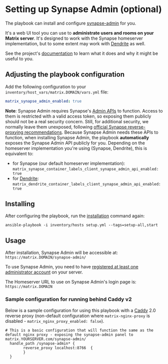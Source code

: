 # Setting up Synapse Admin (optional)

The playbook can install and configure [synapse-admin](https://github.com/Awesome-Technologies/synapse-admin) for you.

It's a web UI tool you can use to **administrate users and rooms on your Matrix server**. It's designed to work with the Synapse homeserver implementation, but to some extent may work with [Dendrite](./configuring-playbook-dendrite.md) as well.

See the project's [documentation](https://github.com/Awesome-Technologies/synapse-admin) to learn what it does and why it might be useful to you.


## Adjusting the playbook configuration

Add the following configuration to your `inventory/host_vars/matrix.DOMAIN/vars.yml` file:

```yaml
matrix_synapse_admin_enabled: true
```

**Note**: Synapse Admin requires Synapse's [Admin APIs](https://matrix-org.github.io/synapse/latest/usage/administration/admin_api/index.html) to function. Access to them is restricted with a valid access token, so exposing them publicly should not be a real security concern. Still, for additional security, we normally leave them unexposed, following [official Synapse reverse-proxying recommendations](https://github.com/matrix-org/synapse/blob/master/docs/reverse_proxy.md#synapse-administration-endpoints). Because Synapse Admin needs these APIs to function, when installing Synapse Admin, the playbook **automatically** exposes the Synapse Admin API publicly for you. Depending on the homeserver implementation you're using (Synapse, Dendrite), this is equivalent to:

- for Synapse (our default homeserver implementation): `matrix_synapse_container_labels_client_synapse_admin_api_enabled: true`
- for [Dendrite](./configuring-playbook-dendrite.md): `matrix_dendrite_container_labels_client_synapse_admin_api_enabled: true`


## Installing

After configuring the playbook, run the [installation](installing.md) command again:

```
ansible-playbook -i inventory/hosts setup.yml --tags=setup-all,start
```


## Usage

After installation, Synapse Admin will be accessible at: `https://matrix.DOMAIN/synapse-admin/`

To use Synapse Admin, you need to have [registered at least one administrator account](registering-users.md) on your server.

The Homeserver URL to use on Synapse Admin's login page is: `https://matrix.DOMAIN`

### Sample configuration for running behind Caddy v2

Below is a sample configuration for using this playbook with a [Caddy](https://caddyserver.com/v2) 2.0 reverse proxy (non-default configuration where `matrix-nginx-proxy` is disabled - `matrix_nginx_proxy_enabled: false`).

```caddy
# This is a basic configuration that will function the same as the default nginx proxy - exposing the synapse-admin panel to matrix.YOURSERVER.com/synapse-admin/
  handle_path /synapse-admin* {
        reverse_proxy localhost:8766  {
        }
  }
```
